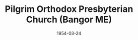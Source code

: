 ---
date: &id001 1954-03-24
end_date: null
location:
  address: 375 Mt. Hope Avenue
  city: Bangor
  state: ME
minister:
- end: 1958-01-01
  name: Dale Snyder
  start: 1954-03-24
  type: pastor
- end: 1961-01-01
  name: George Weeber
  start: 1959-01-01
  type: pastor
- end: 1968-01-01
  name: George Haney
  start: 1961-01-01
  type: pastor
- end: 1969-01-01
  name: Carl Ahlfeldt
  start: 1968-01-01
  type: pastor
- end: 1980-01-01
  name: Bernard Stonehouse
  start: 1970-01-01
  type: pastor
- end: 1984-01-01
  name: Richard Wirth
  start: 1981-01-01
  type: pastor
- end: 1999-01-01
  name: Jonathan Falk
  start: 1986-01-01
  type: pastor
- end: 2007-01-01
  name: Brian Nolder
  start: 2000-01-01
  type: pastor
- end: null
  name: Russell Hamilton
  start: 2008-01-01
  type: pastor
- end: 2001-01-01
  name: Richard Dickinson
  start: 1988-01-01
  type: associate_pastor
ministers:
- Dale Snyder
- George Weeber
- George Haney
- Carl Ahlfeldt
- Bernard Stonehouse
- Richard Wirth
- Jonathan Falk
- Brian Nolder
- Russell Hamilton
- Richard Dickinson
name: Pilgrim Orthodox Presbyterian Church
names:
- end: null
  name: Pilgrim Orthodox Presbyterian Church
  start: 1954-03-24
origination_date: *id001
raw_data: "MAINE Bangor\n\nPilgrim Orthodox Presbyterian Church  (March 24, 1954\u2013\
  \ )\n375 Mt. Hope Avenue\nPastors: Dale Snyder, 1954\u201358\nGeorge Weeber, 1959\u2013\
  61\nGeorge Haney, 1961\u201368\nCarl Ahlfeldt, 1968\u201369\nBernard Stonehouse,\
  \ 1970\u201380\nRichard Wirth, 1981\u201384\nJonathan Falk, 1986\u201399\nBrian\
  \ Nolder, 2000\u20132007\nRussell Hamilton, 2008\u2013\nAssoc. Pastor: Richard Dickinson,\
  \ 1988\u20132001"
received_from: null
states:
- ME
status:
  active: true
  end_date: null
  reason: null
  received_from: null
  withdrawal_to: null
title: Pilgrim Orthodox Presbyterian Church (Bangor ME)
year_established:
- 1954

---